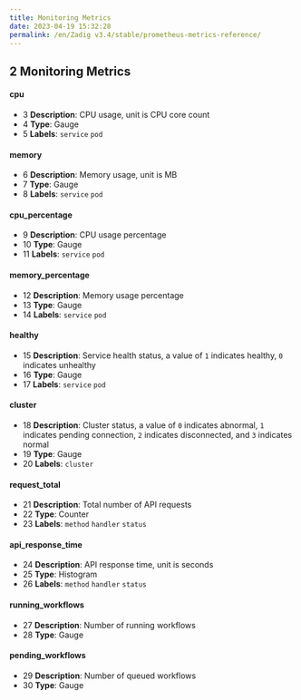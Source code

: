 ```yaml
---
title: Monitoring Metrics
date: 2023-04-19 15:32:28
permalink: /en/Zadig v3.4/stable/prometheus-metrics-reference/
---
```


## 2 Monitoring Metrics

#### cpu
- 3	**Description**: CPU usage, unit is CPU core count
- 4	**Type**: Gauge
- 5	**Labels**: `service` `pod`

#### memory
- 6	**Description**: Memory usage, unit is MB
- 7	**Type**: Gauge
- 8	**Labels**: `service` `pod`

#### cpu_percentage
- 9	**Description**: CPU usage percentage
- 10	**Type**: Gauge
- 11	**Labels**: `service` `pod`

#### memory_percentage
- 12	**Description**: Memory usage percentage
- 13	**Type**: Gauge
- 14	**Labels**: `service` `pod`

#### healthy
- 15	**Description**: Service health status, a value of `1` indicates healthy, `0` indicates unhealthy
- 16	**Type**: Gauge
- 17	**Labels**: `service` `pod`

#### cluster
- 18	**Description**: Cluster status, a value of `0` indicates abnormal, `1` indicates pending connection, `2` indicates disconnected, and `3` indicates normal
- 19	**Type**: Gauge
- 20	**Labels**: `cluster`

#### request_total
- 21	**Description**: Total number of API requests
- 22	**Type**: Counter
- 23	**Labels**: `method` `handler` `status`

#### api_response_time
- 24	**Description**: API response time, unit is seconds
- 25	**Type**: Histogram
- 26	**Labels**: `method` `handler` `status`

#### running_workflows
- 27	**Description**: Number of running workflows
- 28	**Type**: Gauge

#### pending_workflows
- 29	**Description**: Number of queued workflows
- 30	**Type**: Gauge